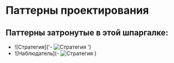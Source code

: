 # Паттерны проектирования
## Паттерны затронутые в этой шпаргалке:
- ![Стратегия]('- ![Стратегия]('https://github.com/fridrock/patterns-on-typescript/tree/master/strategy') ')
- ![Наблюдатель](- ![Стратегия]('https://github.com/fridrock/patterns-on-typescript/tree/master/observer') )


